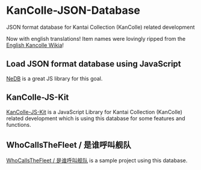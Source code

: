 # KanColle-JSON-Database
JSON format database for Kantai Collection (KanColle) related development

Now with english translations!
Item names were lovingly ripped from the [English Kancolle Wikia](http://kancolle.wikia.com)!

## Load JSON format database using JavaScript
[NeDB](https://github.com/louischatriot/nedb) is a great JS library for this goal.

## KanColle-JS-Kit
[KanColle-JS-Kit](https://github.com/Diablohu/KanColle-JS-Kit) is a JavaScript Library for Kantai Collection (KanColle) related development which is using this database for some features and functions.

## WhoCallsTheFleet / 是谁呼叫舰队
[WhoCallsTheFleet / 是谁呼叫舰队](https://github.com/Diablohu/WhoCallsTheFleet) is a sample project using this database.
